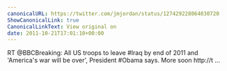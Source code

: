 ```yaml
---
canonicalURL: https://twitter.com/jmjordan/status/127429228064030720
ShowCanonicalLink: true
CanonicalLinkText: View original on
date: 2011-10-21T17:01:10+00:00
---
```

RT @BBCBreaking: All US troops to leave #Iraq by end of 2011 and 'America's war will be over', President #Obama says. More soon http://t ...